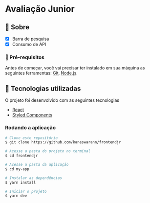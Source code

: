 # Avaliação Junior
## 🔖 Sobre

- [x] Barra de pesquisa
- [x] Consumo de API

### 📌 Pré-requisitos

Antes de começar, você vai precisar ter instalado em sua máquina as seguintes ferramentas:
[Git](https://git-scm.com), [Node.js](https://nodejs.org/en/).

## 🚀 Tecnologias utilizadas
O projeto foi desenvolvido com as seguintes tecnologias
- [React](https://reactjs.org/)
- [Styled Components](https://styled-components.com/)

### Rodando a aplicação

```bash
# Clone este repositório
$ git clone https://github.com/kaneswarann/frontendjr

# Acesse a pasta do projeto no terminal
$ cd frontendjr

# Acesse a pasta da aplicação
$ cd my-app

# Instalar as dependências
$ yarn install

# Iniciar o projeto
$ yarn dev
```
